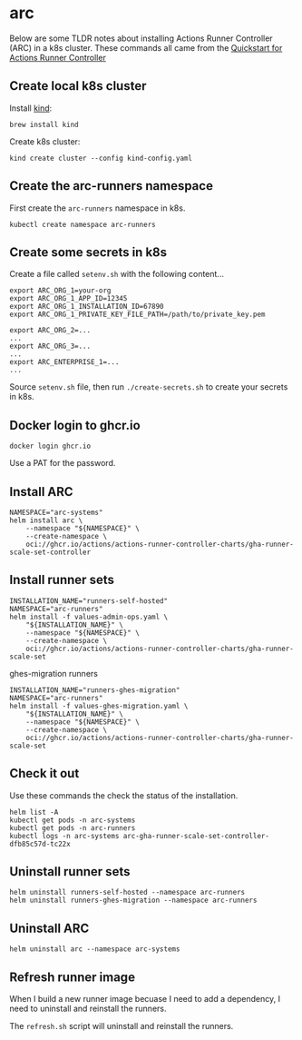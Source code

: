 # arc
Below are some TLDR notes about installing Actions Runner Controller (ARC) in a k8s cluster. These commands all came from the [Quickstart for Actions Runner Controller](https://docs.github.com/en/actions/hosting-your-own-runners/managing-self-hosted-runners-with-actions-runner-controller/quickstart-for-actions-runner-controller)  

## Create local k8s cluster
Install [kind](https://kind.sigs.k8s.io/):
```
brew install kind
```

Create k8s cluster:
```
kind create cluster --config kind-config.yaml
```

## Create the arc-runners namespace
First create the `arc-runners` namespace in k8s.
```
kubectl create namespace arc-runners
```


## Create some secrets in k8s
Create a file called `setenv.sh` with the following content...
```
export ARC_ORG_1=your-org
export ARC_ORG_1_APP_ID=12345
export ARC_ORG_1_INSTALLATION_ID=67890
export ARC_ORG_1_PRIVATE_KEY_FILE_PATH=/path/to/private_key.pem

export ARC_ORG_2=...
...
export ARC_ORG_3=...
...
export ARC_ENTERPRISE_1=...
...
```

Source `setenv.sh` file, then run `./create-secrets.sh` to create your secrets in k8s.

## Docker login to ghcr.io  
```
docker login ghcr.io
```
Use a PAT for the password.  

## Install ARC
```
NAMESPACE="arc-systems"
helm install arc \
    --namespace "${NAMESPACE}" \
    --create-namespace \
    oci://ghcr.io/actions/actions-runner-controller-charts/gha-runner-scale-set-controller
```

## Install runner sets
```
INSTALLATION_NAME="runners-self-hosted"
NAMESPACE="arc-runners"
helm install -f values-admin-ops.yaml \
    "${INSTALLATION_NAME}" \
    --namespace "${NAMESPACE}" \
    --create-namespace \
    oci://ghcr.io/actions/actions-runner-controller-charts/gha-runner-scale-set
```

ghes-migration runners
```
INSTALLATION_NAME="runners-ghes-migration"
NAMESPACE="arc-runners"
helm install -f values-ghes-migration.yaml \
    "${INSTALLATION_NAME}" \
    --namespace "${NAMESPACE}" \
    --create-namespace \
    oci://ghcr.io/actions/actions-runner-controller-charts/gha-runner-scale-set
```

## Check it out
Use these commands the check the status of the installation.  
```
helm list -A
kubectl get pods -n arc-systems
kubectl get pods -n arc-runners
kubectl logs -n arc-systems arc-gha-runner-scale-set-controller-dfb85c57d-tc22x
```

## Uninstall runner sets
```
helm uninstall runners-self-hosted --namespace arc-runners
helm uninstall runners-ghes-migration --namespace arc-runners
```

## Uninstall ARC
```
helm uninstall arc --namespace arc-systems
```

## Refresh runner image
When I build a new runner image becuase I need to add a dependency, I need to uninstall and reinstall the runners.

The `refresh.sh` script will uninstall and reinstall the runners.